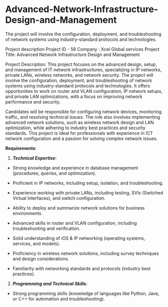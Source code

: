 # Advanced-Network-Infrastructure-Design-and-Management
The project will involve the configuration, deployment, and troubleshooting of network systems using industry-standard protocols and technologies.



Project description
Project ID - 56
Company : Xcel Global services
Project Title: Advanced Network Infrastructure Design and Management

Project Description: This project focuses on the advanced design, setup, and management of IT network infrastructures, specializing in IP networks, private LANs, wireless networks, and network security. The project will involve the configuration, deployment, and troubleshooting of network systems using industry-standard protocols and technologies. It offers opportunities to work on router and VLAN configuration, IP network setups, and private LAN optimizations, with a focus on improving network performance and security.

Candidates will be responsible for configuring network devices, monitoring traffic, and resolving technical issues. The role also involves implementing advanced network solutions, such as wireless network design and LAN optimization, while adhering to industry best practices and security standards. This project is ideal for professionals with experience in ICT network configuration and a passion for solving complex network issues.

**Requirements**:
1. _**Technical Expertise**_:
   
-   Strong knowledge and experience in database management (procedures, queries, and optimization).

-   Proficient in IP networks, including setup, isolation, and troubleshooting.

-   Experience working with private LANs, including testing, SVIs (Switched Virtual Interfaces), and switch configuration.

-   Ability to deploy and summarize network solutions for business environments.

-   Advanced skills in router and VLAN configuration, including troubleshooting and verification.

-   Solid understanding of iOS & IP networking (operating systems, services, and models).

  -   Proficiency in wireless network solutions, including survey techniques and design considerations.

-   Familiarity with networking standards and protocols (industry best practices).

2. _**Programming and Technical Skills**_:
   
-   Strong programming skills (knowledge of languages like Python, Java, or C++ for automation and troubleshooting).
